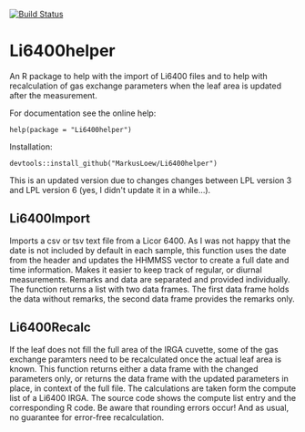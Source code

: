 [![Build Status](https://travis-ci.org/MarkusLoew/Li6400helper.svg?branch=master)](https://travis-ci.org/MarkusLoew/Li6400helper)

Li6400helper
============

An R package to help with the import of Li6400 files and to help with recalculation of gas exchange parameters when the leaf area is updated after the measurement.

For documentation see the online help:

	help(package = "Li6400helper")

Installation:

	devtools::install_github("MarkusLoew/Li6400helper")

This is an updated version due to changes changes between LPL version 3 and LPL version 6 (yes, I didn't update it in a while...).


## Li6400Import

Imports a csv or tsv text file from a Licor 6400. As I was not happy that the date is not included by default in each sample, this function uses the date from the header and updates the HHMMSS vector to create a full date and time information. Makes it easier to keep track of regular, or diurnal measurements. Remarks and data are separated and provided individually. The function returns a list with two data frames. The first data frame holds the data without remarks, the second data frame provides the remarks only. 


## Li6400Recalc

If the leaf does not fill the full area of the IRGA cuvette, some of the gas exchange paramters need to be recalculated once the actual leaf area is known. This function returns either a data frame with the changed parameters only, or returns the data frame with the updated parameters in place, in context of the full file.
The calculations are taken form the compute list of a Li6400 IRGA. The source code shows the compute list entry and the corresponding R code. Be aware that rounding errors occur! And as usual, no guarantee for error-free recalculation.

